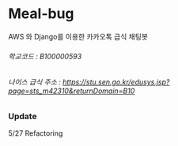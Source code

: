 # Meal-bug
AWS 와 Django를 이용한 카카오톡 급식 채팅봇

###### 학교코드 : B100000593  
###### 나이스 급식 주소 : https://stu.sen.go.kr/edusys.jsp?page=sts_m42310&returnDomain=B10  

### Update  
5/27 Refactoring 
